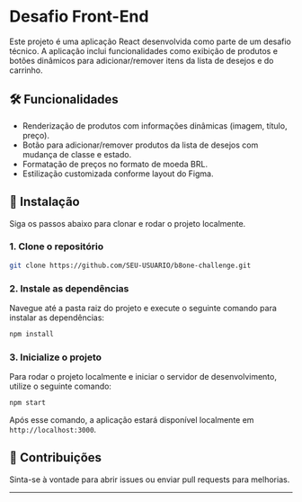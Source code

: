 # Desafio Front-End

Este projeto é uma aplicação React desenvolvida como parte de um desafio técnico. A aplicação inclui funcionalidades como exibição de produtos e botões dinâmicos para adicionar/remover itens da lista de desejos e do carrinho.

## 🛠️ Funcionalidades

- Renderização de produtos com informações dinâmicas (imagem, título, preço).
- Botão para adicionar/remover produtos da lista de desejos com mudança de classe e estado.
- Formatação de preços no formato de moeda BRL.
- Estilização customizada conforme layout do Figma.

## 🚀 Instalação

Siga os passos abaixo para clonar e rodar o projeto localmente.

### 1. Clone o repositório

```bash
git clone https://github.com/SEU-USUARIO/b8one-challenge.git
```

### 2. Instale as dependências

Navegue até a pasta raiz do projeto e execute o seguinte comando para instalar as dependências:

```bash
npm install
```

### 3. Inicialize o projeto

Para rodar o projeto localmente e iniciar o servidor de desenvolvimento, utilize o seguinte comando:

```bash
npm start
```

Após esse comando, a aplicação estará disponível localmente em `http://localhost:3000`.

## 🤝 Contribuições

Sinta-se à vontade para abrir issues ou enviar pull requests para melhorias.

---
